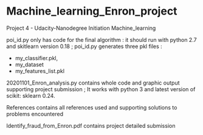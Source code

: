 # Machine_learning_Enron_project
Project 4 - Udacity-Nanodegree Initiation Machine_learning

poi_id.py only has code for the final algorithm : it should run with python 2.7 and skitlearn version 0.18  ;
poi_id.py generates three pkl files :
- my_classifier.pkl,
- my_dataset
- my_features_list.pkl

20201101_Enron_analysis.py contains whole code and graphic output supporting project submission ;
It works with python 3 and latest version of scikit: sklearn 0.24. 

References contains all references used and supporting solutions to problems encountered

Identify_fraud_from_Enron.pdf contains project detailed submission



